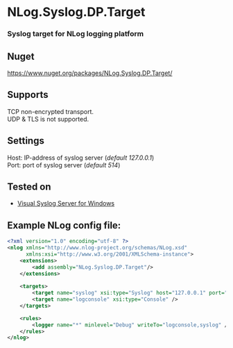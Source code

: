 # NLog.Syslog.DP.Target

### Syslog target for NLog logging platform

## Nuget
https://www.nuget.org/packages/NLog.Syslog.DP.Target/

## Supports
TCP non-encrypted transport.<br />
UDP & TLS is not supported.

## Settings
Host: IP-address of syslog server (_default 127.0.0.1_)  
Port: port of syslog server (_default 514_)

## Tested on
+ [Visual Syslog Server for Windows](http://maxbelkov.github.io/visualsyslog/)

## Example NLog config file:
```xml
<?xml version="1.0" encoding="utf-8" ?>
<nlog xmlns="http://www.nlog-project.org/schemas/NLog.xsd"
      xmlns:xsi="http://www.w3.org/2001/XMLSchema-instance">
	<extensions>
		<add assembly="NLog.Syslog.DP.Target"/>
	</extensions>
	
	<targets>
		<target name="syslog" xsi:type="Syslog" host="127.0.0.1" port="514" />
		<target name="logconsole" xsi:type="Console" />
	</targets>

	<rules>
		<logger name="*" minlevel="Debug" writeTo="logconsole,syslog" />
	</rules>
</nlog>
```
